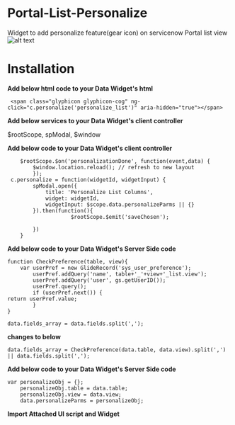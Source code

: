 # Portal-List-Personalize
Widget to add personalize feature(gear icon) on servicenow Portal list view
![alt text](https://preview.ibb.co/chpcPf/personalize.png)
# Installation
**Add below html code to your Data Widget's html**
```
 <span class="glyphicon glyphicon-cog" ng-click="c.personalize('personalize_list')" aria-hidden="true"></span>
 ```
**Add below services to your Data Widget's client controller**

$rootScope, spModal, $window

**Add below code to your Data Widget's client controller**
```
	$rootScope.$on('personalizationDone', function(event,data) {
		$window.location.reload(); // refresh to new layout
		});
 c.personalize = function(widgetId, widgetInput) {
        spModal.open({
            title: 'Personalize List Columns',
            widget: widgetId, 
            widgetInput: $scope.data.personalizeParms || {}
        }).then(function(){
					$rootScope.$emit('saveChosen');
       
        })      
    }
 ``` 
 
**Add below code to your Data Widget's Server Side code** 
```
function CheckPreference(table, view){
	var userPref = new GlideRecord('sys_user_preference');
		userPref.addQuery('name', table+'_'+view+'_list.view');
		userPref.addQuery('user', gs.getUserID());
		userPref.query();
		if (userPref.next()) {
return userPref.value;
		}
}
```

```
data.fields_array = data.fields.split(',');
```
**changes to below**
```
data.fields_array = CheckPreference(data.table, data.view).split(',') || data.fields.split(',');
```

**Add below code to your Data Widget's Server Side code** 

```
var personalizeObj = {};
	personalizeObj.table = data.table;
	personalizeObj.view = data.view;
	data.personalizeParms = personalizeObj;
```
**Import Attached UI script and Widget** 
